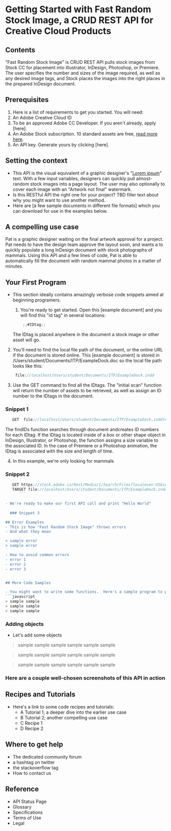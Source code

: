 # Getting Started with Fast Random Stock Image, a CRUD REST API for Creative Cloud Products

## Contents

"Fast Random Stock Image" is CRUD REST API pulls stock images from Stock CC for placement into Illustrator, InDesign, Photoshop, or Premiere.  The user specifies the number and sizes of the image required, as well as any desired image tags, and Stock places the images into the right places in the prepared InDesign document.

## Prerequisites

1. Here is a list of requirements to get you started. You will need:
  1. An Adobe Creative Cloud ID
  1. To be an approved Adobe CC Developer. If you aren't already, apply [here].
  1. An Adobe Stock subscription. 10 standard assets are free, [read more here](https://stock.adobe.com).
  1. An API key. Generate yours by clicking [here].

## Setting the context

- This API is the visual equivalent of a graphic designer's "[Lorem ipsum](https://www.lipsum.com/)" text. With a few input variables, designers can quickly pull almost-random stock images into a page layout. The user may also optionally to cover each image with an "Artwork not final" watermark.
- Is this RESTful API the right one for your project?  TBD filler text about why you might want to use another method.
- Here are [a few sample documents in different file formats] which you can download for use in the examples below. 

## A compelling use case

Pat is a graphic designer waiting on the final artwork approval for a project. Pat needs to have the design team approve the layout soon, and wants a to quickly populate a long InDesign document with stock photographs of mammals.  Using this API and a few lines of code, Pat is able to automatically fill the document with random mammal photos in a matter of minutes.

## Your First Program

- This section ideally contains amazingly verbose code snippets aimed at beginning programers.
 
  1. You're ready to get started. Open this [example document] and you will find this "id tag" in several locations:

     ```javascript
      ;;#IDtag;;
     ```

  The IDtag is placed anywhere in the document a stock image or other asset will go.  

 2. You'll need to find the local file path of the document, or the online URL if the document is stored online.  This [example document] is stored in /Users/student/Documents/ITP/ExampleDock.doc so the local file path looks like this:
     ```javascript
      file://localhost/Users/student/Documents/ITP/ExampleDock.indd
     ```
 3. Use the GET command to find all the IDtags. The "initial scan" function will return the number of assets to be retrieved, as well as assign an ID number to the IDtags in the document.

   ### Snippet 1
   ```javascript
      GET  file://localhost/Users/student/Documents/ITP/ExampleDock.indd?#IDtag=findIDs  \\find all the instances of #IDtag and assign ID numbers
   ```
  The findIDs function searches through document andcreates ID numbers for each IDtag. If the IDtag is located inside of a box or other shape object in InDesign, Illustrator, or Photoshop, the function assigns a size variable to the associated ID. In the case of Premiere or a Photoshop animation, the IDtag is associated with the size and length of time.

 4. In this example, we're only looking for mammals

  ### Snippet 2
  ```javascript
     GET https://stock.adobe.io/Rest/Media/1/Search/Files?locale=en-US&search_parameters%5Bwords%5D=mammals&search_parameters%5Blimit%=pngs%5Bassign=IDtag  \\Search Adobe Stock for images of mammals, only of the filetype .png, and assign one to each IDtag in the document.
     TARGET file://localhost/Users/student/Documents/ITP/ExampleDock.indd \\Target file path and location
        ```

 - We're ready to make our first API call and print "Hello World"
   
    ### Snippet 3

## Error Examples
- This is how "Fast Random Stock Image" throws errors
 - And what they mean 

 > sample error
 > sample error

 - How to avoid common errors 
  - error 1
  - error 2
  - error 3


## More Code Samples

- You might want to write some functions.  Here's a sample program to put some foos in your bar
```javascript
> sample sample
> sample sample
> sample sample
```
### Adding objects

- Let's add some objects

> sample sample
> sample sample
> sample sample

> sample sample
> sample sample
> sample sample

> sample sample
> sample sample
> sample sample

### Here are a couple well-chosen screenshots of this API in action

## Recipes and Tutorials

- Here's a link to some code recipes and tutorials:
  - A Tutorial 1; a deeper dive into the earlier use case
  - B Tutorial 2; another compelling use case
  - C Recipe 1
  - D Recipe 2

## Where to get help
   - The dedicated community forum
   - a hashtag on twitter
   - the stackoverflow tag
   - How to contact us

## Reference
   - API Status Page 
   - Glossary
   - Specifications
   - Terms of Use
   - Legal




